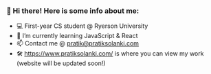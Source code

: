 ### 👋 Hi there! Here is some info about me:

- 💻 First-year CS student @ Ryerson University
- 📝 I’m currently learning JavaScript & React
- 📫 Contact me @ pratik@pratiksolanki.com
- 🛠 https://www.pratiksolanki.com/ is where you can view my work (website will be updated soon!)

